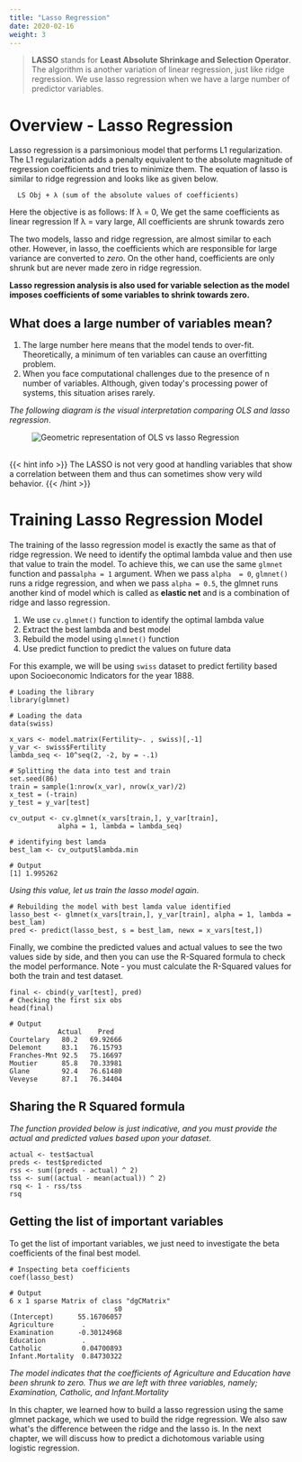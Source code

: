```yaml
---
title: "Lasso Regression"
date: 2020-02-16
weight: 3
---
```


> **LASSO** stands for **Least Absolute Shrinkage and Selection Operator**. The algorithm is another variation of linear regression, just like ridge regression. We use lasso regression when we have a large number of predictor variables.

# Overview - Lasso Regression
Lasso regression is a parsimonious model that performs L1 regularization. The L1 regularization adds a penalty equivalent to the absolute magnitude of regression coefficients and tries to minimize them. The equation of lasso is similar to ridge regression and looks like as given below.

      LS Obj + λ (sum of the absolute values of coefficients)

Here the objective is as follows:
If λ = 0, We get the same coefficients as linear regression
If λ = vary large, All coefficients are shrunk towards zero

The two models, lasso and ridge regression, are almost similar to each other. However, in lasso, the coefficients which are responsible for large variance are converted to *zero*. On the other hand, coefficients are only shrunk but are never made zero in ridge regression.

**Lasso regression analysis is also used for variable selection as the model imposes coefficients of some variables to shrink towards zero.**

## What does a large number of variables mean?
1. The large number here means that the model tends to over-fit. Theoretically, a minimum of ten variables can cause an overfitting problem.
2. When you face computational challenges due to the presence of n number of variables. Although, given today's processing power of systems, this situation arises rarely.

*The following diagram is the visual interpretation comparing OLS and lasso regression*.

<figure>
  <img src="/images/regression/lasso.JPG" alt="Geometric representation of OLS vs lasso Regression" >
</figure>

<br/>
{{< hint info >}}
The LASSO is not very good at handling variables that show a correlation between them and thus can sometimes show very wild behavior.
{{< /hint >}}


# Training Lasso Regression Model
The training of the lasso regression model is exactly the same as that of ridge regression. We need to identify the optimal lambda value and then use that value to train the model. To achieve this, we can use the same `glmnet` function and pass`alpha = 1` argument. When we pass `alpha  = 0`, `glmnet()` runs a ridge regression, and when we pass `alpha = 0.5`, the glmnet runs another kind of model which is called as **elastic net** and is a combination of ridge and lasso regression.

1. We use `cv.glmnet()` function to identify the optimal lambda value
2. Extract the best lambda and best model
3. Rebuild the model using `glmnet()` function
4. Use predict function to predict the values on future data

For this example, we will be using `swiss` dataset to predict fertility based upon Socioeconomic Indicators for the year 1888.

```
# Loading the library
library(glmnet)

# Loading the data
data(swiss)

x_vars <- model.matrix(Fertility~. , swiss)[,-1]
y_var <- swiss$Fertility
lambda_seq <- 10^seq(2, -2, by = -.1)

# Splitting the data into test and train
set.seed(86)
train = sample(1:nrow(x_var), nrow(x_var)/2)
x_test = (-train)
y_test = y_var[test]

cv_output <- cv.glmnet(x_vars[train,], y_var[train],
            alpha = 1, lambda = lambda_seq)

# identifying best lamda
best_lam <- cv_output$lambda.min
```
```
# Output
[1] 1.995262
```
*Using this value, let us train the lasso model again*.

```
# Rebuilding the model with best lamda value identified
lasso_best <- glmnet(x_vars[train,], y_var[train], alpha = 1, lambda = best_lam)
pred <- predict(lasso_best, s = best_lam, newx = x_vars[test,])
```

Finally, we combine the predicted values and actual values to see the two values side by side, and then you can use the R-Squared formula to check the model performance. Note - you must calculate the R-Squared values for both the train and test dataset.

```
final <- cbind(y_var[test], pred)
# Checking the first six obs
head(final)
```
```
# Output
            Actual    Pred
Courtelary   80.2   69.92666
Delemont     83.1   76.15793
Franches-Mnt 92.5   75.16697
Moutier      85.8   70.33981
Glane        92.4   76.61480
Veveyse      87.1   76.34404
```

## Sharing the R Squared formula
*The function provided below is just indicative, and you must provide the actual and predicted values based upon your dataset*.

```
actual <- test$actual
preds <- test$predicted
rss <- sum((preds - actual) ^ 2)
tss <- sum((actual - mean(actual)) ^ 2)
rsq <- 1 - rss/tss
rsq
```

## Getting the list of important variables
To get the list of important variables, we just need to investigate the beta coefficients of the final best model.

```
# Inspecting beta coefficients
coef(lasso_best)
```
```
# Output
6 x 1 sparse Matrix of class "dgCMatrix"
                          s0
(Intercept)      55.16706057
Agriculture       .         
Examination      -0.30124968
Education         .         
Catholic          0.04700893
Infant.Mortality  0.84730322
```

*The model indicates that the coefficients of Agriculture and Education have been shrunk to zero. Thus we are left with three variables, namely; Examination,  Catholic, and Infant.Mortality*

In this chapter, we learned how to build a lasso regression using the same glmnet package, which we used to build the ridge regression. We also saw what's the difference between the ridge and the lasso is. In the next chapter, we will discuss how to predict a dichotomous variable using logistic regression.
